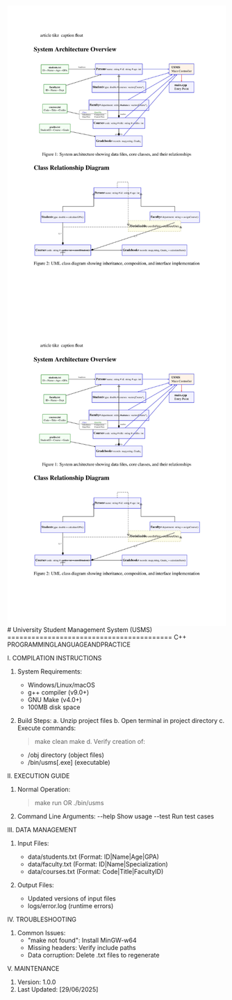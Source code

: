 
<img alt="Night Coding" src="https://raw.githubusercontent.com/mejbauddin/University-Student-Management-System/refs/heads/main/PDF-Image/1%20(1).jpg?raw=true" align="center"/>
<img alt="Night Coding" src="https://raw.githubusercontent.com/mejbauddin/University-Student-Management-System/refs/heads/main/PDF-Image/1%20(1).jpg?raw=true" align="center"/>
# University Student Management System (USMS)
=========================================
C++ PROGRAMMINGLANGUAGEANDPRACTICE

I. COMPILATION INSTRUCTIONS

1. System Requirements:
   - Windows/Linux/macOS
   - g++ compiler (v9.0+)
   - GNU Make (v4.0+)
   - 100MB disk space

2. Build Steps:
   a. Unzip project files
   b. Open terminal in project directory
   c. Execute commands:
      > make clean
      > make
   d. Verify creation of:
      - /obj directory (object files)
      - /bin/usms[.exe] (executable)

II. EXECUTION GUIDE

1. Normal Operation:
   > make run
   OR
   > ./bin/usms

2. Command Line Arguments:
   --help       Show usage
   --test       Run test cases

III. DATA MANAGEMENT

1. Input Files:
   - data/students.txt (Format: ID|Name|Age|GPA)
   - data/faculty.txt (Format: ID|Name|Specialization)
   - data/courses.txt (Format: Code|Title|FacultyID)

2. Output Files:
   - Updated versions of input files
   - logs/error.log (runtime errors)

IV. TROUBLESHOOTING

1. Common Issues:
   - "make not found": Install MinGW-w64
   - Missing headers: Verify include paths
   - Data corruption: Delete .txt files to regenerate

V. MAINTENANCE

1. Version: 1.0.0
2. Last Updated: [29/06/2025]
